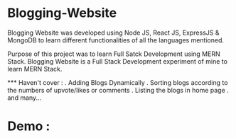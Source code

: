 # Blogging-Website
Blogging Website was developed using Node JS, React JS, ExpressJS &amp; MongoDB to learn different functionalities of all the languages mentioned.

Purpose of this project was to learn Full Satck Development using MERN Stack. Blogging Website is a Full Stack Development experiment of mine to learn MERN Stack.

*** Haven't cover :
. Adding Blogs Dynamically
. Sorting blogs according to the numbers of upvote/likes or comments
. Listing the blogs in home page
. and many...

# Demo :

